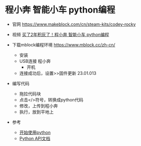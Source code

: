 
# 程小奔 智能小车 python编程
- 官网 https://www.makeblock.com/cn/steam-kits/codey-rocky

- 视频 [买了2年积灰了！程小奔 智能小车 python编程](https://www.bilibili.com/video/BV1o54y197nh/)

- 下载mblock编程环境 https://www.mblock.cc/zh-cn/
    - 安装
    - USB连接 程小奔
        - 开机
    - 连接成功后，设置>>固件更新 23.01.013
- 编写代码
    - 拖拉代码块
    - 点击</>符号，转换成python代码
    - 修改，上传到程小奔
    - 执行，放到平地上

- 参考
    - [开始使用python](http://docs.makeblock.com/codeyrocky/zh/tutorials/use-python.html)
    - [Python API文档](http://docs.makeblock.com/codeyrocky/zh/python-api/python-api.html)